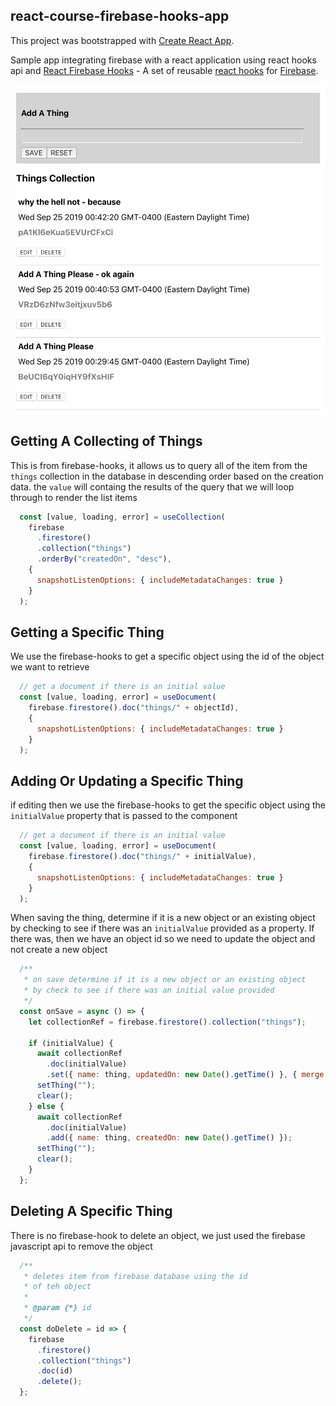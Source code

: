 ## react-course-firebase-hooks-app
This project was bootstrapped with [Create React App](https://github.com/facebook/create-react-app).

Sample app integrating firebase with a react application using react hooks api and [React Firebase Hooks](https://github.com/CSFrequency/react-firebase-hooks) - A set of reusable [react hooks](https://reactjs.org/docs/hooks-intro.html) for [Firebase](https://firebase.google.com/docs/web/setup?authuser=0).

<img src="Screen Shot 2019-09-25 at 1.59.32 AM.png" width=600 />


## Getting A Collecting of Things

This is from firebase-hooks, it allows us to query all of the item from the `things` collection in the database in descending order based on the creation data. the `value` will containg the results of the query that we will loop through to render the list items
```javascript
  const [value, loading, error] = useCollection(
    firebase
      .firestore()
      .collection("things")
      .orderBy("createdOn", "desc"),
    {
      snapshotListenOptions: { includeMetadataChanges: true }
    }
  );
```
## Getting a Specific Thing

We use the firebase-hooks to get a specific object using the id of the object we want to retrieve
```javascript
  // get a document if there is an initial value
  const [value, loading, error] = useDocument(
    firebase.firestore().doc("things/" + objectId),
    {
      snapshotListenOptions: { includeMetadataChanges: true }
    }
  );
```

## Adding Or Updating a Specific Thing

if editing then we use the firebase-hooks to get the specific object using the
`initialValue` property that is passed to the component
```javascript
  // get a document if there is an initial value
  const [value, loading, error] = useDocument(
    firebase.firestore().doc("things/" + initialValue),
    {
      snapshotListenOptions: { includeMetadataChanges: true }
    }
  );
```
When saving the thing, determine if it is a new object or an existing object by checking to see if there was an `initialValue` provided as a property. If there was, then we have an object id so we need to update the object and not create a new object
```javascript
  /**
   * on save determine if it is a new object or an existing object
   * by check to see if there was an initial value provided
   */
  const onSave = async () => {
    let collectionRef = firebase.firestore().collection("things");

    if (initialValue) {
      await collectionRef
        .doc(initialValue)
        .set({ name: thing, updatedOn: new Date().getTime() }, { merge: true });
      setThing("");
      clear();
    } else {
      await collectionRef
        .doc(initialValue)
        .add({ name: thing, createdOn: new Date().getTime() });
      setThing("");
      clear();
    }
  };
  ```

## Deleting A Specific Thing
There is no firebase-hook to delete an object, we just used the firebase javascript api to remove the object
```javascript
  /**
   * deletes item from firebase database using the id
   * of teh object
   *
   * @param {*} id
   */
  const doDelete = id => {
    firebase
      .firestore()
      .collection("things")
      .doc(id)
      .delete();
  };
  ```

